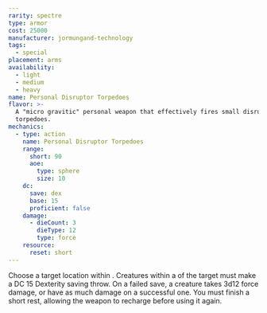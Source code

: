 ```yaml
---
rarity: spectre
type: armor
cost: 25000
manufacturer: jormungand-technology
tags:
  - special
placement: arms
availability:
  - light
  - medium
  - heavy
name: Personal Disruptor Torpedoes
flavor: >-
  A "micro gravitic" personal weapon that effectively fires small disruptor
  torpedoes.
mechanics:
  - type: action
    name: Personal Disruptor Torpedoes
    range:
      short: 90
      aoe:
        type: sphere
        size: 10
    dc:
      save: dex
      base: 15
      proficient: false
    damage:
      - dieCount: 3
        dieType: 12
        type: force
    resource:
      reset: short
---
```

Choose a target location within <me-distance length="90" />. Creatures within a
<me-distance length="10" /> of the target must make a DC 15 Dexterity saving throw. On a failed save, a creature
takes 3d12 force damage, or have as much damage on a successful one. You must finish a short rest,
allowing the weapon to recharge before using it again.
